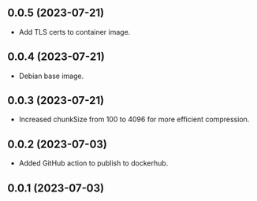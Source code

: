 ## 0.0.5 (2023-07-21)


- Add TLS certs to container image.


## 0.0.4 (2023-07-21)


- Debian base image.


## 0.0.3 (2023-07-21)


- Increased chunkSize from 100 to 4096 for more efficient compression.


## 0.0.2 (2023-07-03)


- Added GitHub action to publish to dockerhub.


## 0.0.1 (2023-07-03)
